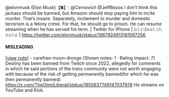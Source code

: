 @elonmusk (Elon Musk)【𝗕】: @Cernovich @JeffBezos I don’t think this jackass should be banned, but Amazon should stop paying him to incite murder. That’s insane. Separately, incitement to murder and domestic terrorism is a felony crime. For that, he should go to prison. He can resume streaming when he has served his term. | Twitter for iPhone | 𝚋𝚒𝚛𝚍𝚠𝚊𝚝𝚌𝚑 𝚗𝚘𝚝𝚎 | https://twitter.com/elonmusk/status/1967924913161097256

#### MISLEADING

[[view note]](https://x.com/i/birdwatch/n/1967930941948506372) - carefree-moon-drongo (Shown notes: 1 · Rating impact: 7)\
Destiny has been banned from Twitch since 2022, allegedly for comments in which he said portions of the trans community were not worth engaging with because of the risk of getting permanently banned(for which he was then  permanently banned)
https://x.com/TheOmniLiberal/status/1850637749147037976
He streams on YouTube and Kick.
